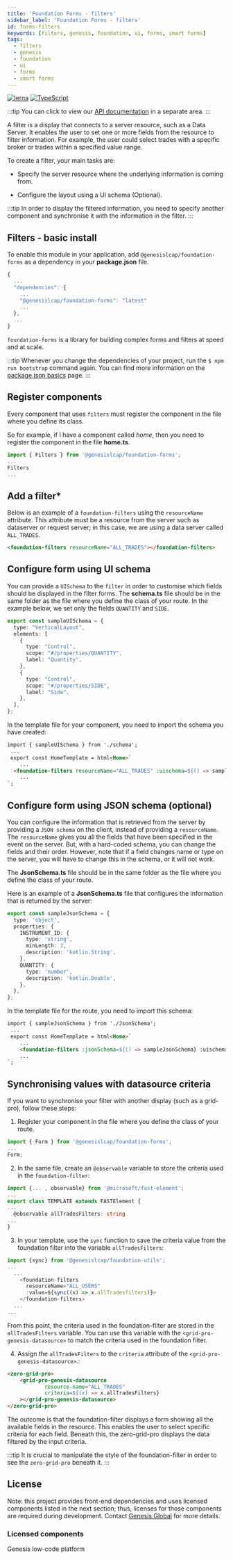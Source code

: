 ```yaml
---
title: 'Foundation Forms - filters'
sidebar_label: 'Foundation Forms - filters'
id: forms-filters
keywords: [filters, genesis, foundation, ui, forms, smart forms]
tags:
  - filters
  - genesis
  - foundation
  - ui
  - forms
  - smart forms
---
```


[![lerna](https://img.shields.io/badge/maintained%20with-lerna-cc00ff.svg)](https://lerna.js.org/)
[![TypeScript](https://img.shields.io/badge/%3C%2F%3E-TypeScript-%230074c1.svg)](https://www.typescriptlang.org/)

:::tip
You can click to view our [API documentation](./docs/api/index.md) in a separate area.
:::

A filter is a display that connects to a server resource, such as a Data Server. It enables the user to set one or more fields from the resource to filter information. For example, the user could select trades with a specific broker or trades within a specified value range.

To create a filter, your main tasks are:

- Specify the server resource where the underlying information is coming from.

- Configure the layout using a UI schema (Optional).

:::tip
In order to display the filtered information, you need to specify another component and synchronise it with the information in the filter.
:::

## Filters - basic install

To enable this module in your application, add `@genesislcap/foundation-forms` as a dependency in your **package.json** file. 

```javascript
{
  ...
  "dependencies": {
    ...
    "@genesislcap/foundation-forms": "latest"
    ...
  },
  ...
}
```
`foundation-forms` is a library for building complex forms and filters at speed and at scale.

:::tip
Whenever you change the dependencies of your project, run the `$ npm run bootstrap` command again. You can find more information on the [package.json basics](../../../web/basics/package-json-basics/) page.
:::

## Register components

Every component that uses `filters` must register the component in the file where you define its class.

So for example, if I have a component called *home*, then you need to register the component in the file **home.ts**.

```ts
import { Filters } from '@genesislcap/foundation-forms';
...
Filters
...
```

## Add a filter*

Below is an example of a `foundation-filters` using the `resourceName` attribute. This attribute must be a resource from the server such as dataserver or request server; in this case, we are using a data server called `ALL_TRADES`.

```html
<foundation-filters resourceName="ALL_TRADES"></foundation-filters>
```

## Configure form using UI schema

You can provide a `UISchema` to the `filter` in order to customise which fields should be displayed in the filter forms. The **schema.ts** file should be in the same folder as the file where you define the class of your route. In the example below, we set only the fields `QUANTITY` and `SIDE`.

```ts
export const sampleUISchema = {
  type: "VerticalLayout",
  elements: [
    {
      type: "Control",
      scope: "#/properties/QUANTITY",
      label: "Quantity",
    },
    {
      type: "Control",
      scope: "#/properties/SIDE",
      label: "Side",
    },
  ],
};
```

In the template file for your component, you need to import the schema you have created:

```html
import { sampleUISchema } from './schema';
 ...
 export const HomeTemplate = html<Home>`
	...
  <foundation-filters resourceName="ALL_TRADES" :uischema=${() => sampleUISchema}></foundation-filters>
	...
`;
```

## Configure form using JSON schema (optional)

You can configure the information that is retrieved from the server by providing a `JSON schema` on the client, instead of providing a `resourceName`. The `resourceName` gives you all the fields that have been specified in the event on the server. But, with a hard-coded schema, you can change the fields and their order. However, note that if a field changes name or type on the server, you will have to change this in the schema, or it will not work.

The **JsonSchema.ts** file should be in the same folder as the file where you define the class of your route.

Here is an example of a **JsonSchema.ts** file that configures the information that is returned by the server:
```ts
export const sampleJsonSchema = {
  type: 'object',
  properties: {
    INSTRUMENT_ID: {
      type: 'string',
      minLength: 3,
      description: 'kotlin.String',
    },
    QUANTITY: {
      type: 'number',
      description: 'kotlin.Double',
    },
  },
};
```

In the template file for the route, you need to import this schema:

```html
import { sampleJsonSchema } from './JsonSchema';
 ...
 export const HomeTemplate = html<Home>`
	...
 	<foundation-filters :jsonSchema=${() => sampleJsonSchema} :uischema=${() => sampleUISchema}></foundation-filters>
	...
`;
```

## Synchronising values with datasource criteria

If you want to synchronise your filter with another display (such as a grid-pro), follow these steps:

1. Register your component in the file where you define the class of your route. 

```ts
import { Form } from '@genesislcap/foundation-forms';
...
Form;
```

2. In the same file, create an `@observable` variable to store the criteria used in the `foundation-filter`:

```ts {1,5}
import {... , observable} from '@microsoft/fast-element';
...
export class TEMPLATE extends FASTElement {
...
  @observable allTradesFilters: string
...
}
```

3. In your template, use the `sync` function to save the criteria value from the foundation filter into the variable `allTradesFilters`:

```typescript tile="Example 4" {1,4}
import {sync} from '@genesislcap/foundation-utils';
...
  ...
    <foundation-filters
      resourceName="ALL_USERS"
      :value=${sync((x) => x.allTradesfilters)}>
    </foundation-filters>
  ...
...    
```

From this point, the criteria used in the foundation-filter are stored in the `allTradesFilters` variable. You can use this variable with the `<grid-pro-genesis-datasource>` to match the criteria used in the foundation filter. 

4. Assign the `allTradesFilters` to the `criteria` attribute of the `<grid-pro-genesis-datasource>`.:

```html
<zero-grid-pro>
    <grid-pro-genesis-datasource
            resource-name="ALL_TRADES"
            criteria=${(x) => x.allTradesFilters}
    ></grid-pro-genesis-datasource>
</zero-grid-pro>
```

The outcome is that the foundation-filter displays a form showing all the available fields in the resource. This enables the user to select specific criteria for each field. Beneath this, the zero-grid-pro displays the data filtered by the input criteria.

:::tip
It is crucial to manipulate the style of the foundation-filter in order to see the `zero-grid-pro` beneath it.
:::

## License

Note: this project provides front-end dependencies and uses licensed components listed in the next section; thus, licenses for those components are required during development. Contact [Genesis Global](https://genesis.global/contact-us/) for more details.

### Licensed components
Genesis low-code platform
